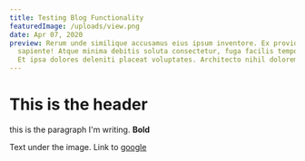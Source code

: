 ```yaml
---
title: Testing Blog Functionality
featuredImage: /uploads/view.png
date: Apr 07, 2020
preview: Rerum unde similique accusamus eius ipsum inventore. Ex provident qui
  sapiente! Atque minima debitis soluta consectetur, fuga facilis tempore esse?
  Et ipsa dolores deleniti placeat voluptates. Architecto nihil dolorem
---
```


# This is the header

this is the paragraph I'm writing. **Bold**

Text under the image. Link to [google](https://google.com)
